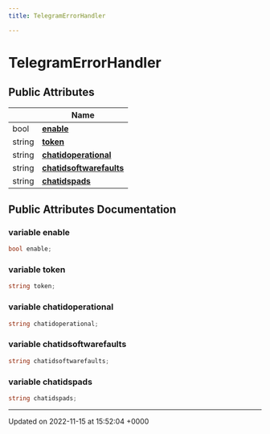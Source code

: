 ```yaml
---
title: TelegramErrorHandler

---
```


# TelegramErrorHandler





## Public Attributes

|                | Name           |
| -------------- | -------------- |
| bool | **[enable](/SignallingSystem-doc/vb/Classes/classTelegramErrorHandler/#variable-enable)**  |
| string | **[token](/SignallingSystem-doc/vb/Classes/classTelegramErrorHandler/#variable-token)**  |
| string | **[chatidoperational](/SignallingSystem-doc/vb/Classes/classTelegramErrorHandler/#variable-chatidoperational)**  |
| string | **[chatidsoftwarefaults](/SignallingSystem-doc/vb/Classes/classTelegramErrorHandler/#variable-chatidsoftwarefaults)**  |
| string | **[chatidspads](/SignallingSystem-doc/vb/Classes/classTelegramErrorHandler/#variable-chatidspads)**  |

## Public Attributes Documentation

### variable enable

```csharp
bool enable;
```


### variable token

```csharp
string token;
```


### variable chatidoperational

```csharp
string chatidoperational;
```


### variable chatidsoftwarefaults

```csharp
string chatidsoftwarefaults;
```


### variable chatidspads

```csharp
string chatidspads;
```


-------------------------------

Updated on 2022-11-15 at 15:52:04 +0000